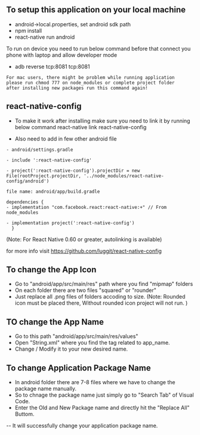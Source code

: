 ## To setup this application on your local machine

- android->local.properties, set android sdk path
- npm install
- react-native run android

To run on device you need to run below command before that connect you phone with laptop and allow developer mode

- adb reverse tcp:8081 tcp:8081

```
For mac users, there might be problem while running application
please run chmod 777 on node_modules or complete project folder
after installing new packages run this command again!
```

## react-native-config

- To make it work after installing make sure you need to link it by running below command
  react-native link react-native-config

- Also need to add in few other android file

```
- android/settings.gradle

- include ':react-native-config'

- project(':react-native-config').projectDir = new File(rootProject.projectDir, '../node_modules/react-native-config/android')
```

```
file name: android/app/build.gradle

dependencies {
- implementation "com.facebook.react:react-native:+" // From node_modules

- implementation project(':react-native-config')
  }
```

(Note: For React Native 0.60 or greater, autolinking is available)

for more info visit https://github.com/luggit/react-native-config

## To change the App Icon

- Go to "android/app/src/main/res" path where you find "mipmap" folders
- On each folder there are two files "squared" or "rounder"
- Just replace all .png files of folders accoding to size.
  (Note: Rounded icon must be placed there, Without rounded icon project will not run. )

## TO change the App Name

- Go to this path "android/app/src/main/res/values"
- Open "String.xml" where you find the <string> tag related to app_name.
- Change / Modify it to your new desired name.

## To change Application Package Name

- In android folder there are 7-8 files where we have to change the package name manually.
- So to chnage the package name just simply go to "Search Tab" of Visual Code.
- Enter the Old and New Package name and directly hit the "Replace All" Buttom.

-- It will successfully change your application package name.
